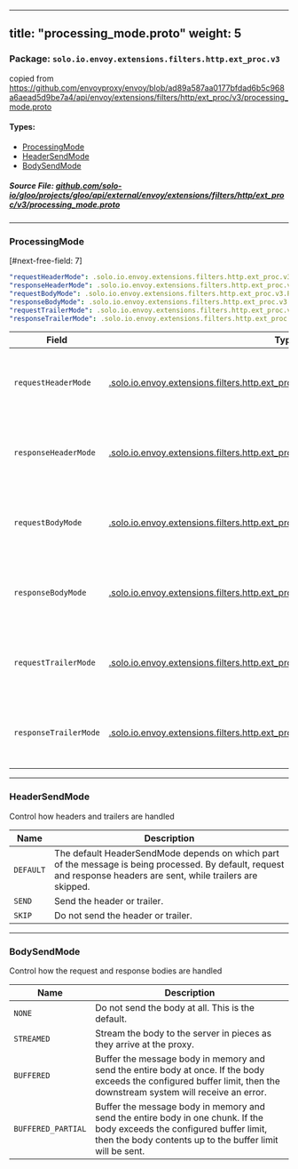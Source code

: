 
---
title: "processing_mode.proto"
weight: 5
---

<!-- Code generated by solo-kit. DO NOT EDIT. -->


### Package: `solo.io.envoy.extensions.filters.http.ext_proc.v3`  
copied from https://github.com/envoyproxy/envoy/blob/ad89a587aa0177bfdad6b5c968a6aead5d9be7a4/api/envoy/extensions/filters/http/ext_proc/v3/processing_mode.proto


 
#### Types:


- [ProcessingMode](#processingmode)
- [HeaderSendMode](#headersendmode)
- [BodySendMode](#bodysendmode)
  



##### Source File: [github.com/solo-io/gloo/projects/gloo/api/external/envoy/extensions/filters/http/ext_proc/v3/processing_mode.proto](https://github.com/solo-io/gloo/blob/master/projects/gloo/api/external/envoy/extensions/filters/http/ext_proc/v3/processing_mode.proto)





---
### ProcessingMode

 
[#next-free-field: 7]

```yaml
"requestHeaderMode": .solo.io.envoy.extensions.filters.http.ext_proc.v3.ProcessingMode.HeaderSendMode
"responseHeaderMode": .solo.io.envoy.extensions.filters.http.ext_proc.v3.ProcessingMode.HeaderSendMode
"requestBodyMode": .solo.io.envoy.extensions.filters.http.ext_proc.v3.ProcessingMode.BodySendMode
"responseBodyMode": .solo.io.envoy.extensions.filters.http.ext_proc.v3.ProcessingMode.BodySendMode
"requestTrailerMode": .solo.io.envoy.extensions.filters.http.ext_proc.v3.ProcessingMode.HeaderSendMode
"responseTrailerMode": .solo.io.envoy.extensions.filters.http.ext_proc.v3.ProcessingMode.HeaderSendMode

```

| Field | Type | Description |
| ----- | ---- | ----------- | 
| `requestHeaderMode` | [.solo.io.envoy.extensions.filters.http.ext_proc.v3.ProcessingMode.HeaderSendMode](../processing_mode.proto.sk/#headersendmode) | How to handle the request header. Default is "SEND". |
| `responseHeaderMode` | [.solo.io.envoy.extensions.filters.http.ext_proc.v3.ProcessingMode.HeaderSendMode](../processing_mode.proto.sk/#headersendmode) | How to handle the response header. Default is "SEND". |
| `requestBodyMode` | [.solo.io.envoy.extensions.filters.http.ext_proc.v3.ProcessingMode.BodySendMode](../processing_mode.proto.sk/#bodysendmode) | How to handle the request body. Default is "NONE". |
| `responseBodyMode` | [.solo.io.envoy.extensions.filters.http.ext_proc.v3.ProcessingMode.BodySendMode](../processing_mode.proto.sk/#bodysendmode) | How do handle the response body. Default is "NONE". |
| `requestTrailerMode` | [.solo.io.envoy.extensions.filters.http.ext_proc.v3.ProcessingMode.HeaderSendMode](../processing_mode.proto.sk/#headersendmode) | How to handle the request trailers. Default is "SKIP". |
| `responseTrailerMode` | [.solo.io.envoy.extensions.filters.http.ext_proc.v3.ProcessingMode.HeaderSendMode](../processing_mode.proto.sk/#headersendmode) | How to handle the response trailers. Default is "SKIP". |




---
### HeaderSendMode

 
Control how headers and trailers are handled

| Name | Description |
| ----- | ----------- | 
| `DEFAULT` | The default HeaderSendMode depends on which part of the message is being processed. By default, request and response headers are sent, while trailers are skipped. |
| `SEND` | Send the header or trailer. |
| `SKIP` | Do not send the header or trailer. |




---
### BodySendMode

 
Control how the request and response bodies are handled

| Name | Description |
| ----- | ----------- | 
| `NONE` | Do not send the body at all. This is the default. |
| `STREAMED` | Stream the body to the server in pieces as they arrive at the proxy. |
| `BUFFERED` | Buffer the message body in memory and send the entire body at once. If the body exceeds the configured buffer limit, then the downstream system will receive an error. |
| `BUFFERED_PARTIAL` | Buffer the message body in memory and send the entire body in one chunk. If the body exceeds the configured buffer limit, then the body contents up to the buffer limit will be sent. |





<!-- Start of HubSpot Embed Code -->
<script type="text/javascript" id="hs-script-loader" async defer src="//js.hs-scripts.com/5130874.js"></script>
<!-- End of HubSpot Embed Code -->
